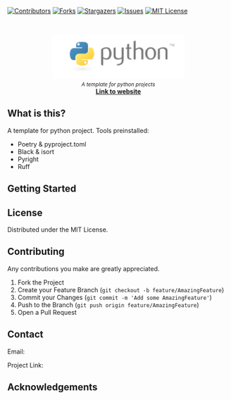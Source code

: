 [![Contributors][contributors-shield]][contributors-url]
[![Forks][forks-shield]][forks-url]
[![Stargazers][stars-shield]][stars-url]
[![Issues][issues-shield]][issues-url]
[![MIT License][license-shield]][license-url]

<!-- PROJECT LOGO -->
<br />
<p align="center">
    <img src="./logo.png" alt="logo" width="300">
    <br/>
    <small><i>A template for python projects</i></small>
    <br/>
    <a href="" target="_blank"><b>Link to website</b></a>
</p>


## What is this?


A template for python project. Tools preinstalled:
- Poetry & pyproject.toml
- Black & isort
- Pyright
- Ruff

<!-- GETTING STARTED -->

## Getting Started


<!-- LICENSE -->
## License

Distributed under the MIT License.

<!-- CONTRIBUTING -->
## Contributing

Any contributions you make are greatly appreciated.

1. Fork the Project
2. Create your Feature Branch (`git checkout -b feature/AmazingFeature`)
3. Commit your Changes (`git commit -m 'Add some AmazingFeature'`)
4. Push to the Branch (`git push origin feature/AmazingFeature`)
5. Open a Pull Request


<!-- CONTACT -->
## Contact

Email:

Project Link: 


<!-- ACKNOWLEDGEMENTS -->
## Acknowledgements


<!-- MARKDOWN LINKS & IMAGES -->
<!-- https://www.markdownguide.org/basic-syntax/#reference-style-links -->
[contributors-shield]: https://img.shields.io/github/contributors/dthung1602/image2css.svg?style=flat-square
[contributors-url]: https://github.com/dthung1602/image2css/graphs/contributors
[forks-shield]: https://img.shields.io/github/forks/dthung1602/image2css.svg?style=flat-square
[forks-url]: https://github.com/dthung1602/image2css/network/members
[stars-shield]: https://img.shields.io/github/stars/dthung1602/image2css.svg?style=flat-square
[stars-url]: https://github.com/dthung1602/image2css/stargazers
[issues-shield]: https://img.shields.io/github/issues/dthung1602/image2css.svg?style=flat-square
[issues-url]: https://github.com/dthung1602/image2css/issues
[license-shield]: https://img.shields.io/github/license/dthung1602/image2css.svg?style=flat-square
[license-url]: https://github.com/dthung1602/image2css/blob/master/LICENSE
